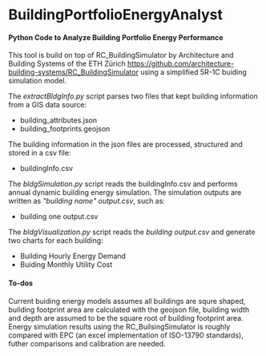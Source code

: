 # BuildingPortfolioEnergyAnalyst
#### Python Code to Analyze Building Portfolio Energy Performance 

This tool is build on top of RC_BuildingSimulator by Architecture and Building Systems of the ETH Zürich
https://github.com/architecture-building-systems/RC_BuildingSimulator
using a simplified 5R-1C buiding simulation model. 

The *extractBldgInfo.py* script parses two files that kept building information from a GIS data source: 
* building_attributes.json
* building_footprints.geojson

The building information in the json files are processed, structured and stored in a csv file:
* buildingInfo.csv

The *bldgSimulation.py* script reads the buildingInfo.csv and performs annual dynamic building energy simulation. The simulation outputs are written as *"building name" output.csv*, such as: 
* building one output.csv

The *bldgVisualization.py* script reads the *building output.csv* and generate two charts for each building:
* Building Hourly Energy Demand
* Buiding Monthly Utility Cost 

#### To-dos
Current buiding energy models assumes all buildings are squre shaped, building footprint area are calculated with the geojson file, building width and depth are assumed to be the square root of building footprint area. 
Energy simulation results using the RC_BuilsingSimulator is roughly compared with EPC (an excel implementation of ISO-13790 standards), futher comparisons and calibration are needed.  

